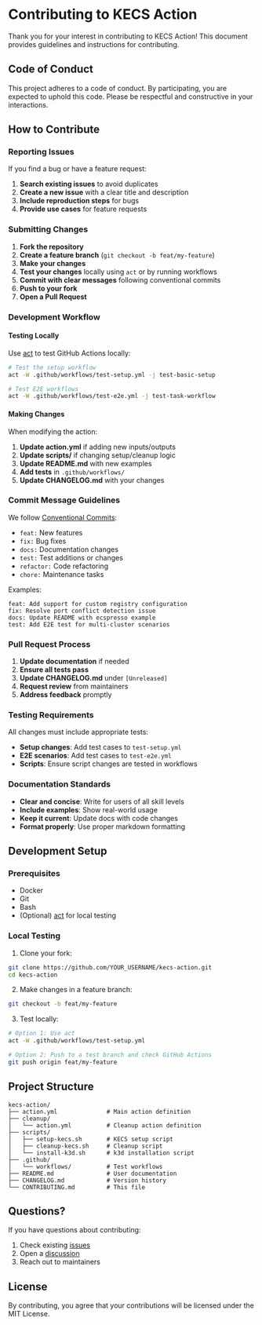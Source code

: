 # Contributing to KECS Action

Thank you for your interest in contributing to KECS Action! This document provides guidelines and instructions for contributing.

## Code of Conduct

This project adheres to a code of conduct. By participating, you are expected to uphold this code. Please be respectful and constructive in your interactions.

## How to Contribute

### Reporting Issues

If you find a bug or have a feature request:

1. **Search existing issues** to avoid duplicates
2. **Create a new issue** with a clear title and description
3. **Include reproduction steps** for bugs
4. **Provide use cases** for feature requests

### Submitting Changes

1. **Fork the repository**
2. **Create a feature branch** (`git checkout -b feat/my-feature`)
3. **Make your changes**
4. **Test your changes** locally using `act` or by running workflows
5. **Commit with clear messages** following conventional commits
6. **Push to your fork**
7. **Open a Pull Request**

### Development Workflow

#### Testing Locally

Use [act](https://github.com/nektos/act) to test GitHub Actions locally:

```bash
# Test the setup workflow
act -W .github/workflows/test-setup.yml -j test-basic-setup

# Test E2E workflows
act -W .github/workflows/test-e2e.yml -j test-task-workflow
```

#### Making Changes

When modifying the action:

1. **Update action.yml** if adding new inputs/outputs
2. **Update scripts/** if changing setup/cleanup logic
3. **Update README.md** with new examples
4. **Add tests** in `.github/workflows/`
5. **Update CHANGELOG.md** with your changes

### Commit Message Guidelines

We follow [Conventional Commits](https://www.conventionalcommits.org/):

- `feat:` New features
- `fix:` Bug fixes
- `docs:` Documentation changes
- `test:` Test additions or changes
- `refactor:` Code refactoring
- `chore:` Maintenance tasks

Examples:
```
feat: Add support for custom registry configuration
fix: Resolve port conflict detection issue
docs: Update README with ecspresso example
test: Add E2E test for multi-cluster scenarios
```

### Pull Request Process

1. **Update documentation** if needed
2. **Ensure all tests pass**
3. **Update CHANGELOG.md** under `[Unreleased]`
4. **Request review** from maintainers
5. **Address feedback** promptly

### Testing Requirements

All changes must include appropriate tests:

- **Setup changes**: Add test cases to `test-setup.yml`
- **E2E scenarios**: Add test cases to `test-e2e.yml`
- **Scripts**: Ensure script changes are tested in workflows

### Documentation Standards

- **Clear and concise**: Write for users of all skill levels
- **Include examples**: Show real-world usage
- **Keep it current**: Update docs with code changes
- **Format properly**: Use proper markdown formatting

## Development Setup

### Prerequisites

- Docker
- Git
- Bash
- (Optional) [act](https://github.com/nektos/act) for local testing

### Local Testing

1. Clone your fork:
```bash
git clone https://github.com/YOUR_USERNAME/kecs-action.git
cd kecs-action
```

2. Make changes in a feature branch:
```bash
git checkout -b feat/my-feature
```

3. Test locally:
```bash
# Option 1: Use act
act -W .github/workflows/test-setup.yml

# Option 2: Push to a test branch and check GitHub Actions
git push origin feat/my-feature
```

## Project Structure

```
kecs-action/
├── action.yml              # Main action definition
├── cleanup/
│   └── action.yml          # Cleanup action definition
├── scripts/
│   ├── setup-kecs.sh       # KECS setup script
│   ├── cleanup-kecs.sh     # Cleanup script
│   └── install-k3d.sh      # k3d installation script
├── .github/
│   └── workflows/          # Test workflows
├── README.md               # User documentation
├── CHANGELOG.md            # Version history
└── CONTRIBUTING.md         # This file
```

## Questions?

If you have questions about contributing:

1. Check existing [issues](https://github.com/nandemo-ya/kecs-action/issues)
2. Open a [discussion](https://github.com/nandemo-ya/kecs-action/discussions)
3. Reach out to maintainers

## License

By contributing, you agree that your contributions will be licensed under the MIT License.

